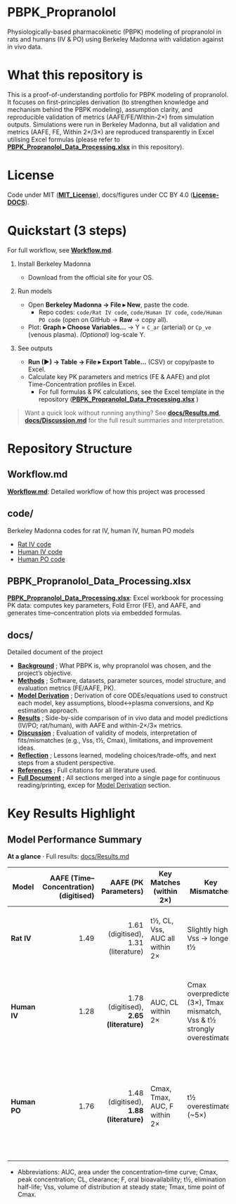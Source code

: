 # PBPK_Propranolol
Physiologically-based pharmacokinetic (PBPK) modeling of propranolol in rats and humans (IV & PO) using Berkeley Madonna with validation against in vivo data.

# What this repository is
This is a proof-of-understanding portfolio for PBPK modeling of propranolol. It focuses on first-principles derivation (to strengthen knowledge and mechanism behind the PBPK modeling), assumption clarity, and reproducible validation of metrics (AAFE/FE/Within-2×) from simulation outputs. Simulations were run in Berkeley Madonna, but all validation and metrics (AAFE, FE, Within 2×/3×) are reproduced transparently in Excel utilising Excel formulas (please refer to **[PBPK_Propranolol_Data_Processing.xlsx](PBPK_Propranolol_Data_Processing.xlsx)** in this repository).

# License
Code under MIT (**[MIT_License](/License/MIT_License)**), docs/figures under CC BY 4.0 (**[License-DOCS](/License/License-Docs)**).


# Quickstart (3 steps)
For full workflow, see **[Workflow.md](Workflow.md)**. 

1) Install Berkeley Madonna  
   - Download from the official site for your OS.

2) Run models  
   - Open **Berkeley Madonna → File ▸ New**, paste the code.  
     - Repo codes: `code/Rat IV code`, `code/Human IV code`, `code/Human PO code` (open on GitHub → **Raw** → copy all).  
   - Plot: **Graph ▸ Choose Variables…** → Y = `C_ar` (arterial) or `Cp_ve` (venous plasma). *(Optional)* log-scale Y.

3) See outputs  
   - **Run (▶) → Table → File ▸ Export Table…** (CSV) or copy/paste to Excel.
   - Calculate key PK parameters and metrics (FE & AAFE) and plot Time-Concentration profiles in Excel.
     - For full formulas & PK calculations, see the Excel template in the repository (**[PBPK_Propranolol_Data_Processing.xlsx](PBPK_Propranolol_Data_Processing.xlsx)** )    

> Want a quick look without running anything? See **[docs/Results.md](docs/Results.md)**, **[docs/Discussion.md](docs/Discussion.md)** for the full result summaries and interpretation.


# Repository Structure
## Workflow.md
**[Workflow.md](Workflow.md)**: Detailed workflow of how this project was processed

## code/ 
Berkeley Madonna codes for rat IV, human IV, human PO models
- [Rat IV code](https://github.com/kimsjjkjn/PBPK_Propranolol/blob/main/code/Rat%20IV%20code)
- [Human IV code](https://github.com/kimsjjkjn/PBPK_Propranolol/blob/main/code/Human%20IV%20code)
- [Human PO code](https://github.com/kimsjjkjn/PBPK_Propranolol/blob/main/code/Human%20PO%20code)

## PBPK_Propranolol_Data_Processing.xlsx 
**[PBPK_Propranolol_Data_Processing.xlsx](PBPK_Propranolol_Data_Processing.xlsx)**: Excel workbook for processing PK data: computes key parameters, Fold Error (FE), and AAFE, and generates time–concentration plots via embedded formulas.

## docs/ 
Detailed document of the project
- **[Background](docs/Background.md)** ; What PBPK is, why propranolol was chosen, and the project’s objective.
- **[Methods](docs/Methods.md)** ; Software, datasets, parameter sources, model structure, and evaluation metrics (FE/AAFE, PK).
- **[Model Derivation](docs/model_derivation.md)** ; Derivation of core ODEs/equations used to construct each model, key assumptions, blood↔plasma conversions, and Kp estimation approach.
- **[Results](docs/Results.md)** ; Side-by-side comparison of in vivo data and model predictions (IV/PO; rat/human), with AAFE and within-2×/3× metrics.
- **[Discussion](docs/Discussion.md)** ; Evaluation of validity of models, interpretation of fits/mismatches (e.g., Vss, t½, Cmax), limitations, and improvement ideas.
- **[Reflection](docs/Reflection.md)** ; Lessons learned, modeling choices/trade-offs, and next steps from a student perspective.
- **[References](docs/References.md)** ; Full citations for all literature used.
- **[Full Document](docs/Full_Document.md)** ; All sections merged into a single page for continuous reading/printing, excep for [Model Derivation](docs/model_derivation.md) section.

# Key Results Highlight
## Model Performance Summary
**At a glance** · Full results: [docs/Results.md](docs/Results.md)


| Model        |        AAFE (Time–Concentration) (digitised) |                          AAFE (PK Parameters) | Key Matches (within 2×)       | Key Mismatches                                                           | Overall Conclusion                                                                                           |
| ------------ | -----------------------: | --------------------------------------------: | ----------------------------- | ------------------------------------------------------------------------ | ------------------------------------------------------------------------------------------------------------ |
| **Rat IV**   |                      1.49 |                1.61 (digitised), 1.31 (literature) | t½, CL, Vss, AUC all within 2× | Slightly high Vss → longer t½                                             | Excellent fit. Exposure (AUC, CL) on target. Reliable and well-validated.                                    |
| **Human IV** | 1.28 | 1.78 (digitised), **2.65 (literature)** | AUC, CL within 2×             | Cmax overpredicted (3×), Tmax mismatch, Vss & t½ strongly overestimated | Partial agreement. Moderate accuracy by 3× rule, but not sufficiently predictive for clinical use.           |
| **Human PO** |                     1.76 |         1.48 (digitised), **1.88 (literature)** | Cmax, Tmax, AUC, F within 2×        | t½ overestimated (~5×)    | Acceptable fit overall. Exposure (AUC, F) well predicted but t½ largely overestimated potentially due to oversimplified absorption model.   |

- Abbreviations: AUC, area under the concentration–time curve; Cmax, peak concentration; CL, clearance; F, oral bioavailability; t½, elimination half-life; Vss, volume of distribution at steady state; Tmax, time point of Cmax.
